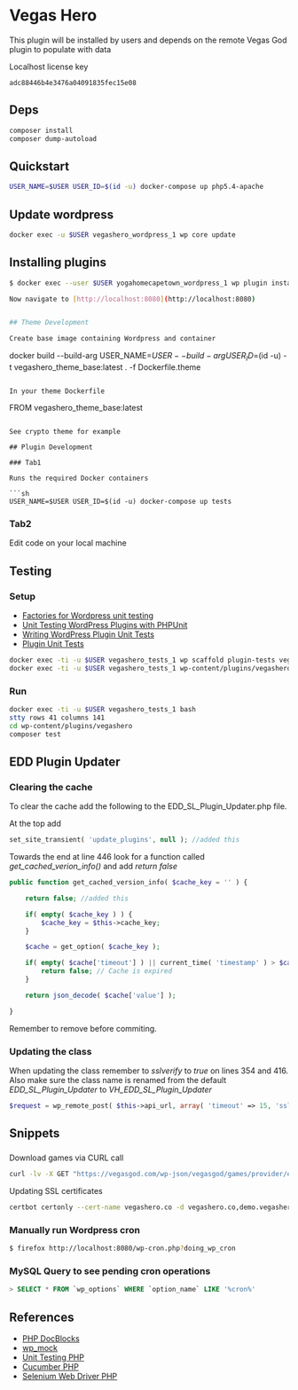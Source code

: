 # Vegas Hero 
This plugin will be installed by users and depends on the remote Vegas God plugin to populate with data

Localhost license key

```
adc88446b4e3476a04091835fec15e08
```

## Deps

```sh
composer install
composer dump-autoload
```

## Quickstart

```bash
USER_NAME=$USER USER_ID=$(id -u) docker-compose up php5.4-apache 
```

## Update wordpress

```sh
docker exec -u $USER vegashero_wordpress_1 wp core update
```

## Installing plugins
```sh
$ docker exec --user $USER yogahomecapetown_wordpress_1 wp plugin install mailchimp-for-wp jetpack imsanity wp-instagram-widget wordpress-importer --activate

Now navigate to [http://localhost:8080](http://localhost:8080)


## Theme Development

Create base image containing Wordpress and container

```
docker build --build-arg USER_NAME=$USER --build-arg USER_ID=$(id -u) -t vegashero_theme_base:latest . -f Dockerfile.theme
```

In your theme Dockerfile 

```
FROM vegashero_theme_base:latest
```

See crypto theme for example

## Plugin Development

### Tab1

Runs the required Docker containers

```sh
USER_NAME=$USER USER_ID=$(id -u) docker-compose up tests
```

### Tab2

Edit code on your local machine

## Testing

### Setup

* [Factories for Wordpress unit testing](https://core.trac.wordpress.org/browser/trunk/tests/phpunit/includes/factory)
* [Unit Testing WordPress Plugins with PHPUnit](https://premium.wpmudev.org/blog/unit-testing-wordpress-plugins-phpunit/)
* [Writing WordPress Plugin Unit Tests](https://codesymphony.co/writing-wordpress-plugin-unit-tests/)
* [Plugin Unit Tests ](https://make.wordpress.org/cli/handbook/plugin-unit-tests)

```sh
docker exec -ti -u $USER vegashero_tests_1 wp scaffold plugin-tests vegashero
docker exec -ti -u $USER vegashero_tests_1 wp-content/plugins/vegashero/bin/install-wp-tests.sh wordpress_test root '' mysql latest
```

### Run

```sh
docker exec -ti -u $USER vegashero_tests_1 bash
stty rows 41 columns 141
cd wp-content/plugins/vegashero
composer test
```

## EDD Plugin Updater

### Clearing the cache
To clear the cache add the following to the EDD_SL_Plugin_Updater.php file.

At the top add
```php
set_site_transient( 'update_plugins', null ); //added this
```

Towards the end at line 446 look for a function called *get_cached_verion_info()* and add *return false*
```php
public function get_cached_version_info( $cache_key = '' ) {

    return false; //added this

    if( empty( $cache_key ) ) {
        $cache_key = $this->cache_key;
    }

    $cache = get_option( $cache_key );

    if( empty( $cache['timeout'] ) || current_time( 'timestamp' ) > $cache['timeout'] ) {
        return false; // Cache is expired
    }

    return json_decode( $cache['value'] );

}
```

Remember to remove before commiting.

### Updating the class
When updating the class remember to *sslverify* to *true* on lines 354 and 416.
Also make sure the class name is renamed from the default *EDD_SL_Plugin_Updater* to *VH_EDD_SL_Plugin_Updater*

```php
$request = wp_remote_post( $this->api_url, array( 'timeout' => 15, 'sslverify' => true, 'body' => $api_params ) );
```

## Snippets

###

Download games via CURL call
```sh
curl -lv -X GET "https://vegasgod.com/wp-json/vegasgod/games/provider/elk?license=adc88446b4e3476a04091835fec15e08&referer=http://localhost"
```

Updating SSL certificates

```sh
certbot certonly --cert-name vegashero.co -d vegashero.co,demo.vegashero.co,slot.vegashero.co,staging.vegashero.co,www.vegashero.co,sports.vegashero.co
```

### Manually run Wordpress cron
```bash
$ firefox http://localhost:8080/wp-cron.php?doing_wp_cron
```

### MySQL Query to see pending cron operations
```sql
> SELECT * FROM `wp_options` WHERE `option_name` LIKE '%cron%'
```

## References
* [PHP DocBlocks](https://phpdoc.org/docs/latest/guides/docblocks.html)
* [wp_mock](https://github.com/10up/wp_mock)
* [Unit Testing PHP](https://phpunit.de/)
* [Cucumber PHP](http://behat.org/en/latest/)
* [Selenium Web Driver PHP](https://github.com/facebook/php-webdriver)
    





